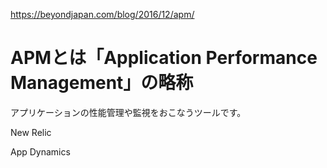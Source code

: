 https://beyondjapan.com/blog/2016/12/apm/

# APMとは「Application Performance Management」の略称

アプリケーションの性能管理や監視をおこなうツールです。

New Relic

App Dynamics

